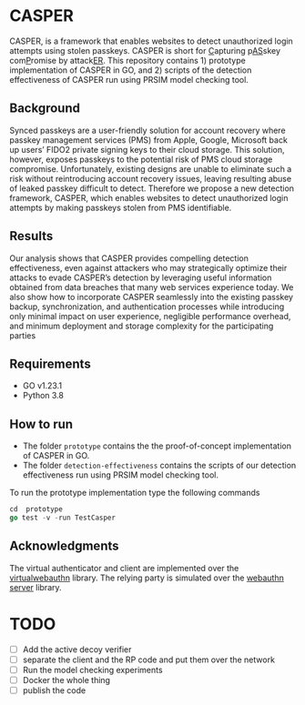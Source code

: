 # CASPER 
CASPER, is a framework that enables websites to detect unauthorized login attempts using stolen passkeys. 
CASPER is short for <ins>C</ins>apturing p<ins>AS</ins>skey com<ins>P</ins>romise by attack<ins>ER</ins>.
This repository  contains 1) prototype implementation of CASPER in GO, and 2) scripts of the detection effectiveness of CASPER run using PRSIM model checking tool. 

## Background
Synced passkeys are a user-friendly solution for account recovery where passkey management services (PMS) from Apple, Google, Microsoft back up users’ FIDO2 private signing keys to their cloud storage. This solution, however, exposes passkeys to the potential risk of PMS cloud storage compromise. Unfortunately, existing designs are unable to eliminate such a risk without reintroducing account recovery issues, leaving resulting abuse of leaked passkey difficult to detect. Therefore we propose a new detection framework, CASPER, which enables websites to detect unauthorized login attempts by making passkeys stolen from PMS identifiable.

## Results
 Our analysis shows that CASPER provides compelling detection effectiveness, even against attackers who may strategically optimize their attacks to evade CASPER’s detection by leveraging useful information obtained from data breaches that many web services experience today. We also show how to incorporate CASPER seamlessly into the existing passkey backup, synchronization, and authentication processes while introducing only minimal impact on user experience, negligible performance overhead, and minimum deployment and storage complexity for the participating parties
    
## Requirements
- GO v1.23.1
- Python 3.8


## How to run
- The folder `prototype` contains the the proof-of-concept implementation of CASPER in GO.
- The folder `detection-effectiveness` contains the scripts of our detection effectiveness run using PRSIM model checking tool. 

To run the prototype implementation type the following commands  
``` go
cd  prototype
go test -v -run TestCasper
```

## Acknowledgments
The virtual authenticator and client are implemented over the [virtualwebauthn](https://github.com/descope/virtualwebauthn) library. The relying party is simulated over the [webauthn server](https://github.com/fxamacker/webauthn) library.

# TODO
- [ ] Add the active decoy verifier
- [ ] separate the client and the RP code and put them over the network
- [ ] Run the model checking experiments
- [ ] Docker the whole thing
- [ ] publish the code